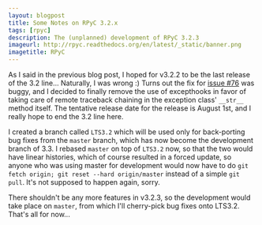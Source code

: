 ```yaml
---
layout: blogpost
title: Some Notes on RPyC 3.2.x
tags: [rpyc]
description: The (unplanned) development of RPyC 3.2.3 
imageurl: http://rpyc.readthedocs.org/en/latest/_static/banner.png
imagetitle: RPyC
---
```


As I said in the previous blog post, I hoped for v3.2.2 to be the last release of the 3.2 line... 
Naturally, I was wrong :) Turns out the fix for 
[issue #76](https://github.com/tomerfiliba/rpyc/issues/76>) was buggy, and I decided to finally 
remove the use of excepthooks in favor of taking care of remote traceback chaining in the
exception class' ``__str__`` method itself. The tentative release date for the release is 
August 1st, and I really hope to end the 3.2 line here.

I created a branch called ``LTS3.2`` which will be used only for back-porting bug fixes from
the ``master`` branch, which has now become the development branch of 3.3. I rebased ``master``
on top of ``LTS3.2`` now, so that the two would have linear histories, which of course resulted
in a forced update, so anyone who was using master for development would now have to do 
``git fetch origin; git reset --hard origin/master`` instead of a simple ``git pull``.
It's not supposed to happen again, sorry.

There shouldn't be any more features in v3.2.3, so the development would take place on ``master``,
from which I'll cherry-pick bug fixes onto LTS3.2. That's all for now... 